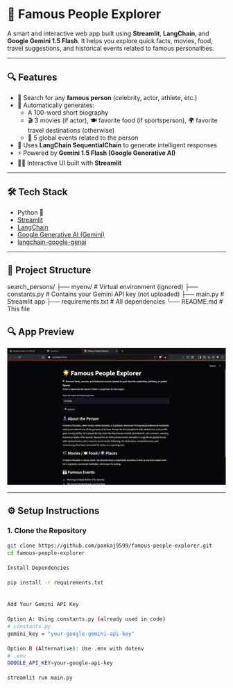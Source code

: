 # 🌟 Famous People Explorer

A smart and interactive web app built using **Streamlit**, **LangChain**, and **Google Gemini 1.5 Flash**. It helps you explore quick facts, movies, food, travel suggestions, and historical events related to famous personalities.

---

## 🔍 Features

- 🔎 Search for any **famous person** (celebrity, actor, athlete, etc.)
- 🧠 Automatically generates:
  - A 100-word short biography
  - 🎬 3 movies (if actor), 🍽️ favorite food (if sportsperson), 🌍 favorite travel destinations (otherwise)
  - 📅 5 global events related to the person
- 🤖 Uses **LangChain SequentialChain** to generate intelligent responses
- ⚡ Powered by **Gemini 1.5 Flash (Google Generative AI)**
- 🧑‍💻 Interactive UI built with **Streamlit**

---

## 🛠️ Tech Stack

- Python 🐍
- [Streamlit](https://streamlit.io/)
- [LangChain](https://www.langchain.com/)
- [Google Generative AI (Gemini)](https://ai.google.dev/)
- [langchain-google-genai](https://pypi.org/project/langchain-google-genai/)

---

## 📁 Project Structure
search_persons/
├── myenv/ # Virtual environment (ignored)
├── constants.py # Contains your Gemini API key (not uploaded)
├── main.py # Streamlit app
├── requirements.txt # All dependencies
└── README.md # This file


## 🔍 App Preview

![App Screenshot](assets/assets.png)



---

## ⚙️ Setup Instructions

### 1. Clone the Repository

```bash
git clone https://github.com/pankaj9599/famous-people-explorer.git
cd famous-people-explorer

Install Dependencies

pip install -r requirements.txt


Add Your Gemini API Key

Option A: Using constants.py (already used in code)
# constants.py
gemini_key = "your-google-gemini-api-key"

Option B (Alternative): Use .env with dotenv
# .env
GOOGLE_API_KEY=your-google-api-key

streamlit run main.py
